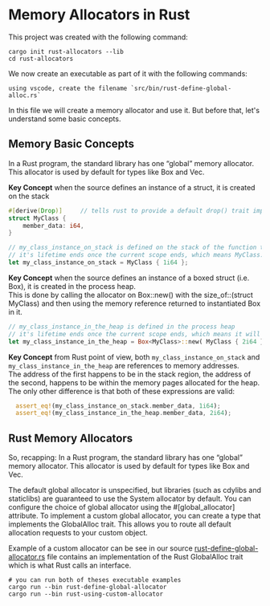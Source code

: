 # Memory Allocators in Rust

This project was created with the following command:
```
cargo init rust-allocators --lib
cd rust-allocators
```

We now create an executable as part of it with the following commands:
```
using vscode, create the filename `src/bin/rust-define-global-alloc.rs`
```

In this file we will create a memory allocator and use it. But before that, let's understand some basic concepts.

## Memory Basic Concepts

In a Rust program, the standard library has one “global” memory allocator. This allocator is used by default for types like Box<T> and Vec<T>.

**Key Concept** when the source defines an instance of a struct, it is created on the stack

```rust
#[derive(Drop)]     // tells rust to provide a default drop() trait implementation for our class
struct MyClass {
    member_data: i64,
}

// my_class_instance_on_stack is defined on the stack of the function that executes this statement
// it's lifetime ends once the current scope ends, which means MyClass::Drop gets called
let my_class_instance_on_stack = MyClass { 1i64 };
```

**Key Concept** when the source defines an instance of a boxed struct (i.e. Box<MyClass>), it is created in the process heap.  
This is done by calling the allocator on Box<T>::new() with the size_of::(struct MyClass) and then using the memory reference returned to instantiated Box<MyClass> in it.

```rust
// my_class_instance_in_the_heap is defined in the process heap
// it's lifetime ends once the current scope ends, which means it will be deleted from the heap when Box<MyClass>::Drop() gets called
let my_class_instance_in_the_heap = Box<MyClass>::new( MyClass { 2i64 } );
```

**Key Concept** from Rust point of view, both `my_class_instance_on_stack` and `my_class_instance_in_the_heap` are references to memory addresses.  
The address of the first happens to be in the stack region, the address of the second, happens to be within the memory pages allocated for the heap.
The only other difference is that both of these expressions are valid:

```rust
  assert_eq!(my_class_instance_on_stack.member_data, 1i64);
  assert_eq!(my_class_instance_in_the_heap.member_data, 2i64);
```

## Rust Memory Allocators

So, recapping: In a Rust program, the standard library has one “global” memory allocator. This allocator is used by default for types like Box<T> and Vec<T>.

The default global allocator is unspecified, but libraries (such as cdylibs and staticlibs) are guaranteed to use the System allocator by default.
You can configure the choice of global allocator using the #[global_allocator] attribute.
To implement a custom global allocator, you can create a type that implements the GlobalAlloc trait. This allows you to route all default allocation requests to your custom object.

Example of a custom allocator can be see in our source [rust-define-global-allocator.rs](./src/rust-define-global-allocator.rs) file contains an implementation of the Rust GlobalAlloc trait which is what Rust calls an interface.

```
# you can run both of theses executable examples
cargo run --bin rust-define-global-allocator
cargo run --bin rust-using-custom-allocator
```



